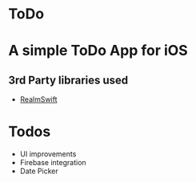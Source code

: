 # ToDo

# A simple ToDo App for iOS
## 3rd Party libraries used 
* [RealmSwift] 

# Todos
 - UI improvements
 - Firebase integration
 - Date Picker
 
 [RealmSwift]: <realm.io/docs/swift/latest>

